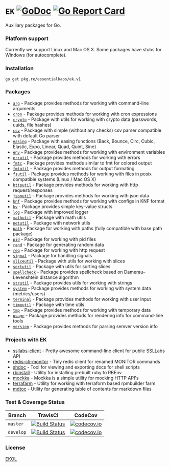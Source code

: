# `EK` [![GoDoc](https://godoc.org/pkg.re/essentialkaos/ek.v1?status.svg)](https://godoc.org/pkg.re/essentialkaos/ek.v1) [![Go Report Card](https://goreportcard.com/badge/github.com/essentialkaos/ek)](https://goreportcard.com/report/github.com/essentialkaos/ek)

Auxiliary packages for Go.

### Platform support

Currently we support Linux and Mac OS X. Some packages have stubs for Windows (for autocomplete).

### Installation

````
go get pkg.re/essentialkaos/ek.v1
````

### Packages

* [`arg`](https://godoc.org/pkg.re/essentialkaos/ek.v1/arg) - Package provides methods for working with command-line arguments
* [`cron`](https://godoc.org/pkg.re/essentialkaos/ek.v1/cron) - Package provides methods for working with cron expressions
* [`crypto`](https://godoc.org/pkg.re/essentialkaos/ek.v1/crypto) - Package with utils for working with crypto data (passwords, uuids, file hashes)
* [`csv`](https://godoc.org/pkg.re/essentialkaos/ek.v1/csv) - Package with simple (without any checks) csv parser compatible with default Go parser
* [`easing`](https://godoc.org/pkg.re/essentialkaos/ek.v1/easing) - Package with easing functions (Back, Bounce, Circ, Cubic, Elastic, Expo, Linear, Quad, Quint, Sine)
* [`env`](https://godoc.org/pkg.re/essentialkaos/ek.v1/env) - Package provides methods for working with environment variables
* [`errutil`](https://godoc.org/pkg.re/essentialkaos/ek.v1/errutil) - Package provides methods for working with errors
* [`fmtc`](https://godoc.org/pkg.re/essentialkaos/ek.v1/fmtc) - Package provides methods similar to fmt for colored output
* [`fmtutil`](https://godoc.org/pkg.re/essentialkaos/ek.v1/fmtutil) - Package provides methods for output formating
* [`fsutil`](https://godoc.org/pkg.re/essentialkaos/ek.v1/fsutil) - Package provides methods for working with files in posix compatible systems (Linux / Mac OS X)
* [`httputil`](https://godoc.org/pkg.re/essentialkaos/ek.v1/httputil) - Package provides methods for working with http request/responses
* [`jsonutil`](https://godoc.org/pkg.re/essentialkaos/ek.v1/jsonutil) - Package provides methods for working with json data
* [`knf`](https://godoc.org/pkg.re/essentialkaos/ek.v1/knf) - Package provides methods for working with configs in KNF format
* [`kv`](https://godoc.org/pkg.re/essentialkaos/ek.v1/kv) - Package provides simple key-value structs
* [`log`](https://godoc.org/pkg.re/essentialkaos/ek.v1/log) - Package with improved logger
* [`mathutil`](https://godoc.org/pkg.re/essentialkaos/ek.v1/mathutil) - Package with math utils
* [`netutil`](https://godoc.org/pkg.re/essentialkaos/ek.v1/netutil) - Package with network utils
* [`path`](https://godoc.org/pkg.re/essentialkaos/ek.v1/path) - Package for working with paths (fully compatible with base path package)
* [`pid`](https://godoc.org/pkg.re/essentialkaos/ek.v1/pid) - Package for working with pid files
* [`rand`](https://godoc.org/pkg.re/essentialkaos/ek.v1/rand) - Package for generating random data
* [`req`](https://godoc.org/pkg.re/essentialkaos/ek.v1/req) - Package for working with http request
* [`signal`](https://godoc.org/pkg.re/essentialkaos/ek.v1/signal) - Package for handling signals
* [`sliceutil`](https://godoc.org/pkg.re/essentialkaos/ek.v1/sliceutil) - Package with utils for working with slices
* [`sortutil`](https://godoc.org/pkg.re/essentialkaos/ek.v1/sortutil) - Package with utils for sorting slices
* [`spellcheck`](https://godoc.org/pkg.re/essentialkaos/ek.v1/spellcheck) - Package provides spellcheck based on Damerau–Levenshtein distance algorithm
* [`strutil`](https://godoc.org/pkg.re/essentialkaos/ek.v1/strutil) - Package provides utils for working with strings
* [`system`](https://godoc.org/pkg.re/essentialkaos/ek.v1/system) - Package provides methods for working with system data (metrics/users)
* [`terminal`](https://godoc.org/pkg.re/essentialkaos/ek.v1/terminal) - Package provides methods for working with user input
* [`timeutil`](https://godoc.org/pkg.re/essentialkaos/ek.v1/timeutil) - Package with time utils
* [`tmp`](https://godoc.org/pkg.re/essentialkaos/ek.v1/tmp) - Package provides methods for working with temporary data
* [`usage`](https://godoc.org/pkg.re/essentialkaos/ek.v1/usage) - Package provides methods for rendering info for command-line tools
* [`version`](https://godoc.org/pkg.re/essentialkaos/ek.v1/version) - Package provides methods for parsing semver version info

### Projects with EK

* [ssllabs-client](https://github.com/essentialkaos/ssllabs_client) - Pretty awesome command-line client for public SSLLabs API
* [redis-cli-monitor](https://github.com/essentialkaos/redis-cli-monitor) - Tiny redis client for renamed MONITOR commands
* [shdoc](https://github.com/essentialkaos/shdoc) - Tool for viewing and exporting docs for shell scripts
* [rbinstall](https://github.com/essentialkaos/rbinstall) - Utility for installing prebuilt ruby to RBEnv
* [mockka](https://github.com/essentialkaos/mockka) - Mockka is a simple utility for mocking HTTP API's
* [terrafarm](https://github.com/essentialkaos/terrafarm) - Utility for working with terraform based rpmbuilder farm
* [mdtoc](https://github.com/essentialkaos/mdtoc) - Utility for generating table of contents for markdown files

### Test & Coverage Status

| Branch | TravisCI | CodeCov |
|--------|----------|---------|
| `master` | [![Build Status](https://travis-ci.org/essentialkaos/ek.svg?branch=master)](https://travis-ci.org/essentialkaos/ek) | [![codecov.io](https://codecov.io/github/essentialkaos/ek/coverage.svg?branch=master)](https://codecov.io/github/essentialkaos/ek?branch=master) |
| `develop` | [![Build Status](https://travis-ci.org/essentialkaos/ek.svg?branch=develop)](https://travis-ci.org/essentialkaos/ek) | [![codecov.io](https://codecov.io/github/essentialkaos/ek/coverage.svg?branch=develop)](https://codecov.io/github/essentialkaos/ek?branch=develop) |

### License

[EKOL](https://essentialkaos.com/ekol)
